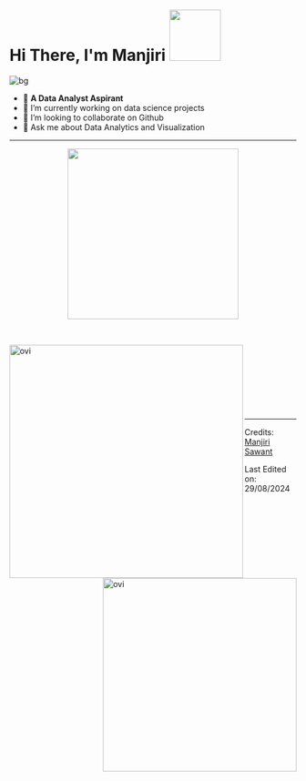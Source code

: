 
# Hi There, I'm Manjiri <img src= "https://i.pinimg.com/originals/d1/cc/b0/d1ccb027cb74358f8c5b5eff0d9c087d.gif" width="90px">

![bg](https://github.com/ManjiriSDS/General/blob/8339ffb64fda9c002c83422a29494776c7f28729/profile.jpg)

- :triangular_flag_on_post:	**A Data Analyst Aspirant** <br/>
- 🌱 I’m currently working on data science projects
- 👯 I’m looking to collaborate on Github
- 💬 Ask me about Data Analytics and Visualization





<hr>

<p align="center">
  <img src= "https://media.baamboozle.com/uploads/images/43331/1614762563_77278_gif-url.gif" height="300"/>
</p>
<br>
<p><img align="left" src="https://github-readme-stats.vercel.app/api?username=ManjiriSDS&hide=contribs,prs&count_private=True&show_icons=True&theme=radical" alt="ovi" width = "410" /></p>

<p>&nbsp;<img align="right" src="https://github-readme-stats.vercel.app/api/top-langs/?username=ManjiriSDS&layout=compact" alt="ovi" width = "340" /></p>
<br><br><br><br><br>

<hr>



Credits: [Manjiri Sawant](https://github.com/ManjiriSDS)

Last Edited on: 29/08/2024

